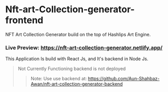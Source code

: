 # Nft-art-Collection-generator-frontend
NFT Art Collection Generator build on the top of Hashlips Art Engine.

### Live Preview: https://nft-art-collection-generator.netlify.app/

This Application Is build with React Js, and It's backend in Node Js.
> Not Currently Functioning backend is not deployed
>> Note: Use use backend at: https://github.com/Aun-Shahbaz-Awan/nft-art-collection-generator-backend
